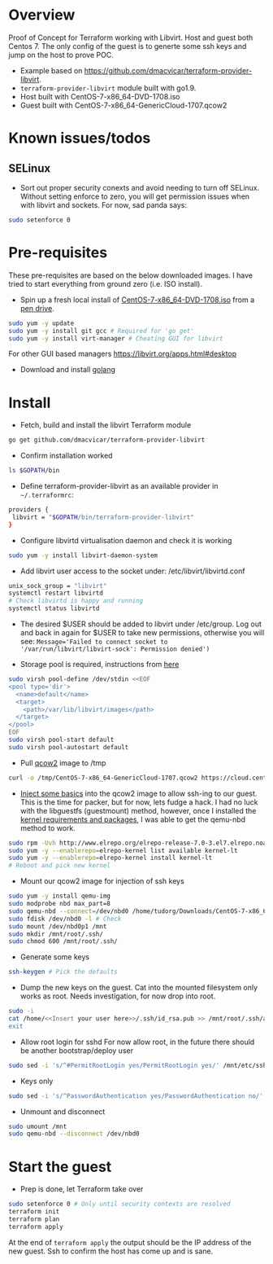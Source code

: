 # Overview
Proof of Concept for Terraform working with Libvirt. Host and guest both Centos 7. The only config of the guest is to generte some ssh keys and jump on the host to prove POC.

 - Example based on https://github.com/dmacvicar/terraform-provider-libvirt. 
 - `terraform-provider-libvirt` module built with go1.9.
 - Host built with CentOS-7-x86_64-DVD-1708.iso
 - Guest built with CentOS-7-x86_64-GenericCloud-1707.qcow2

# Known issues/todos
## SELinux
 - Sort out proper security conexts and avoid needing to turn off SELinux. Without setting enforce to zero, you will get permission issues when with libvirt and sockets. For now, sad panda says:
```sh
sudo setenforce 0
```

# Pre-requisites
These pre-requisites are based on the below downloaded images. I have tried to start everything from ground zero (i.e. ISO install).

 - Spin up a fresh local install of [CentOS-7-x86_64-DVD-1708.iso](http://mirrors.coreix.net/centos/7.4.1708/isos/x86_64/CentOS-7-x86_64-DVD-1708.iso) from a [pen drive](https://wiki.centos.org/HowTos/InstallFromUSBkey).

```sh
sudo yum -y update
sudo yum -y install git gcc # Required for 'go get'
sudo yum -y install virt-manager # Cheating GUI for libvirt 
```
For other GUI based managers https://libvirt.org/apps.html#desktop

 - Download and install [golang](https://golang.org/dl/)

# Install
 - Fetch, build and install the libvirt Terraform module
```sh
go get github.com/dmacvicar/terraform-provider-libvirt
```

 - Confirm installation worked
```sh
ls $GOPATH/bin
```

 - Define terraform-provider-libvirt as an available provider in `~/.terraformrc`:
```sh
providers {
 libvirt = "$GOPATH/bin/terraform-provider-libvirt"
}
```

 - Configure libvirtd virtualisation daemon and check it is working
``` sh
sudo yum -y install libvirt-daemon-system
```

 - Add libvirt user access to the socket under: /etc/libvirt/libvirtd.conf
```sh
unix_sock_group = "libvirt"
systemctl restart libvirtd
# Check libvirtd is happy and running
systemctl status libvirtd
```

 - The desired $USER should be added to libvirt under /etc/group. Log out and back in again for $USER to take new permissions, otherwise you will see: `Message='Failed to connect socket to '/var/run/libvirt/libvirt-sock': Permission denied')`

- Storage pool is required, instructions from [here](https://github.com/simon3z/virt-deploy/issues/8#issuecomment-73111541)
```sh
sudo virsh pool-define /dev/stdin <<EOF
<pool type='dir'>
  <name>default</name>
  <target>
    <path>/var/lib/libvirt/images</path>
  </target>
</pool>
EOF
sudo virsh pool-start default
sudo virsh pool-autostart default
```

- Pull [qcow2](https://cloud.centos.org/centos/7/images/) image to /tmp
```sh
curl -o /tmp/CentOS-7-x86_64-GenericCloud-1707.qcow2 https://cloud.centos.org/centos/7/images/CentOS-7-x86_64-GenericCloud-1707.qcow2
```

- [Inject some basics](http://ask.xmodulo.com/mount-qcow2-disk-image-linux.html) into the qcow2 image to allow ssh-ing to our guest. This is the time for packer, but for now, lets fudge a hack. I had no luck with the libguestfs (guestmount) method, however, once I installed the [kernel requirements and packages](http://lampros.chaidas.com/index.php?controller=post&action=view&id_post=96), I was able to get the qemu-nbd method to work.
```sh
sudo rpm -Uvh http://www.elrepo.org/elrepo-release-7.0-3.el7.elrepo.noarch.rpm
sudo yum -y --enablerepo=elrepo-kernel list available kernel-lt
sudo yum -y --enablerepo=elrepo-kernel install kernel-lt
# Reboot and pick new kernel
```

 - Mount our qcow2 image for injection of ssh keys
```sh
sudo yum -y install qemu-img 
sudo modprobe nbd max_part=8
sudo qemu-nbd --connect=/dev/nbd0 /home/tudorg/Downloads/CentOS-7-x86_64-GenericCloud-1707.qcow2
sudo fdisk /dev/nbd0 -l # Check
sudo mount /dev/nbd0p1 /mnt
sudo mkdir /mnt/root/.ssh/
sudo chmod 600 /mnt/root/.ssh/
```

 - Generate some keys
```sh
ssh-keygen # Pick the defaults
```

 - Dump the new keys on the guest. Cat into the mounted filesystem only works as root. Needs investigation, for now drop into root.
```sh
sudo -i
cat /home/<<Insert your user here>>/.ssh/id_rsa.pub >> /mnt/root/.ssh/authorized_keys
exit
```
 - Allow root login for sshd
For now allow root, in the future there should be another bootstrap/deploy user
```sh
sudo sed -i 's/^#PermitRootLogin yes/PermitRootLogin yes/' /mnt/etc/ssh/sshd_config
```

 - Keys only
```sh
sudo sed -i 's/^PasswordAuthentication yes/PasswordAuthentication no/' /mnt/etc/ssh/sshd_config
```

 - Unmount and disconnect
```sh
sudo umount /mnt
sudo qemu-nbd --disconnect /dev/nbd0 
```

# Start the guest
 - Prep is done, let Terraform take over
```sh
sudo setenforce 0 # Only until security contexts are resolved
terraform init
terraform plan
terraform apply
```

At the end of `terraform apply` the output should be the IP address of the new guest. Ssh to confirm the host has come up and is sane.
